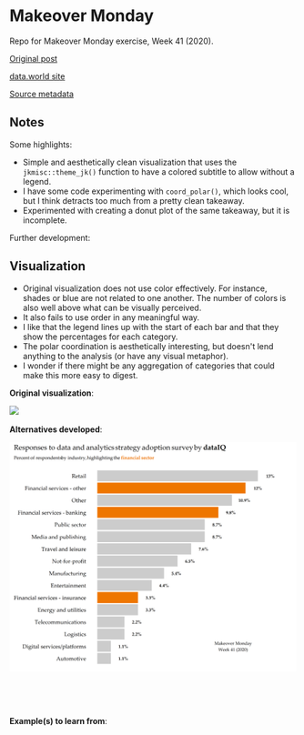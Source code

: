 # Makeover Monday  
Repo for Makeover Monday exercise, Week 41 (2020).

[Original post](https://www.dataiq.co.uk/market-insight/data-assets-and-data-culture)

[data.world site](https://data.world/makeovermonday/2020w41-data-assets-and-data-culture/workspace/project-summary)

[Source metadata](https://data.world/makeovermonday/2020w41-data-assets-and-data-culture/workspace/data-dictionary)

## Notes  

Some highlights:

*  Simple and aesthetically clean visualization that uses the `jkmisc::theme_jk()` function to have a colored subtitle to allow without a legend.  
*  I have some code experimenting with `coord_polar()`, which looks cool, but I think detracts too much from a pretty clean takeaway.  
*  Experimented with creating a donut plot of the same takeaway, but it is incomplete.  

Further development:  


## Visualization  

*  Original visualization does not use color effectively. For instance, shades or blue are not related to one another. The number of colors is also well above what can be visually perceived.  
*  It also fails to use order in any meaningful way.
*  I like that the legend lines up with the start of each bar and that they show the percentages for each category.  
*  The polar coordination is aesthetically interesting, but doesn't lend anything to the analysis (or have any visual metaphor).  
*  I wonder if there might be any aggregation of categories that could make this more easy to digest.  

**Original visualization**:

![](https://learningtableaublog.files.wordpress.com/2020/10/screenshot-2020-10-10-at-17.47.16.png)

**Alternatives developed**:

![](https://github.com/mrafa3/makeover_monday/blob/master/2020/week41/graphics/respondents_plot.png)

![]()

![]()

**Example(s) to learn from**:  

![]()
